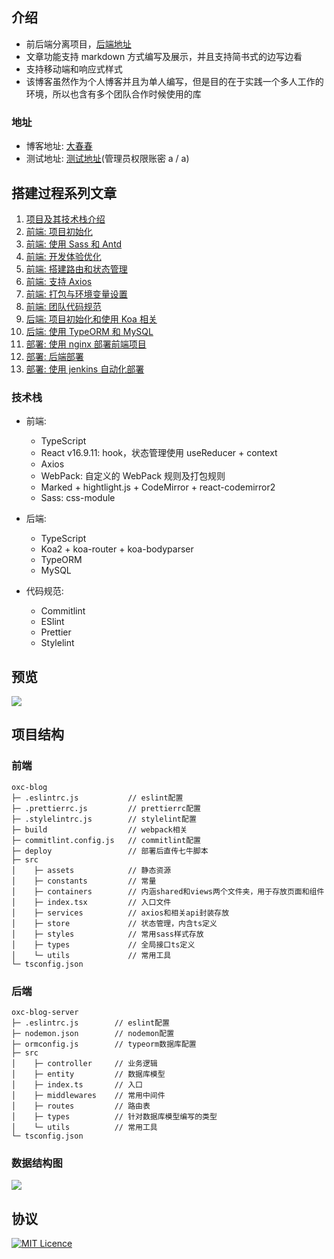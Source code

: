## 介绍

-   前后端分离项目，[后端地址](https://github.com/hungeroxc/oxc-blog-server)
-   文章功能支持 markdown 方式编写及展示，并且支持简书式的边写边看
-   支持移动端和响应式样式
-   该博客虽然作为个人博客并且为单人编写，但是目的在于实践一个多人工作的环境，所以也含有多个团队合作时候使用的库

### 地址

-   博客地址: [大春春](https://blog.oxcblog.club/)
-   测试地址: [测试地址](http://blog-test.oxcblog.club/)(管理员权限账密 a / a)

## 搭建过程系列文章

1. [项目及其技术栈介绍](https://www.jianshu.com/p/3b6ba0fa381a)
2. [前端: 项目初始化](https://www.jianshu.com/p/dd9037db20f5)
3. [前端: 使用 Sass 和 Antd](https://www.jianshu.com/p/815c3810c7a4)
4. [前端: 开发体验优化](https://www.jianshu.com/p/edfd9a8b5d33)
5. [前端: 搭建路由和状态管理](https://www.jianshu.com/p/1cf460e0b810)
6. [前端: 支持 Axios](https://www.jianshu.com/p/a18c8949420c)
7. [前端: 打包与环境变量设置](https://www.jianshu.com/p/ae9b23cf02d9)
8. [前端: 团队代码规范](https://www.jianshu.com/p/fbd45a1dde08)
9. [后端: 项目初始化和使用 Koa 相关](https://www.jianshu.com/p/d4b6799cd272)
10. [后端: 使用 TypeORM 和 MySQL](https://www.jianshu.com/p/ee5ecc310e23)
11. [部署: 使用 nginx 部署前端项目](https://www.jianshu.com/p/3ecd75f69bd6)
12. [部署: 后端部署](https://www.jianshu.com/p/9bf9e6ee1f6a)
13. [部署: 使用 jenkins 自动化部署](https://www.jianshu.com/p/add0de676b5a)

### 技术栈

-   前端:

    -   TypeScript
    -   React v16.9.11: hook，状态管理使用 useReducer + context
    -   Axios
    -   WebPack: 自定义的 WebPack 规则及打包规则
    -   Marked + hightlight.js + CodeMirror + react-codemirror2
    -   Sass: css-module

-   后端:

    -   TypeScript
    -   Koa2 + koa-router + koa-bodyparser
    -   TypeORM
    -   MySQL

-   代码规范:
    -   Commitlint
    -   ESlint
    -   Prettier
    -   Stylelint

## 预览

![](https://images.oxcblog.club/image_1576052340295.png)

## 项目结构

### 前端

```
oxc-blog
├─ .eslintrc.js           // eslint配置
├─ .prettierrc.js         // prettierrc配置
├─ .stylelintrc.js        // stylelint配置
├─ build                  // webpack相关
├─ commitlint.config.js   // commitlint配置
├─ deploy                 // 部署后直传七牛脚本
├─ src
│    ├─ assets            // 静态资源
│    ├─ constants         // 常量
│    ├─ containers        // 内涵shared和views两个文件夹，用于存放页面和组件
│    ├─ index.tsx         // 入口文件
│    ├─ services          // axios和相关api封装存放
│    ├─ store             // 状态管理，内含ts定义
│    ├─ styles            // 常用sass样式存放
│    ├─ types             // 全局接口ts定义
│    └─ utils             // 常用工具
└─ tsconfig.json
```

### 后端

```
oxc-blog-server
├─ .eslintrc.js        // eslint配置
├─ nodemon.json        // nodemon配置
├─ ormconfig.js        // typeorm数据库配置
├─ src
│    ├─ controller     // 业务逻辑
│    ├─ entity         // 数据库模型
│    ├─ index.ts       // 入口
│    ├─ middlewares    // 常用中间件
│    ├─ routes         // 路由表
│    ├─ types          // 针对数据库模型编写的类型
│    └─ utils          // 常用工具
└─ tsconfig.json
```

### 数据结构图

![](https://images.oxcblog.club/image_1576054768129.png)

## 协议

[![MIT Licence](https://badges.frapsoft.com/os/mit/mit.svg?v=103)](https://opensource.org/licenses/mit-license.php)
